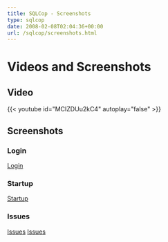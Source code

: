 ```yaml
---
title: SQLCop - Screenshots
type: sqlcop
date: 2008-02-08T02:04:36+00:00
url: /sqlcop/screenshots.html
---
```


# Videos and Screenshots

## Video

{{< youtube id="MCIZDUu2kC4" autoplay="false" >}}

## Screenshots

### Login

[Login](http://sqcop.lessthandot.com/screenshots/sqlcop1.png)

### Startup

[Startup](http://sqcop.lessthandot.com/screenshots/sqlcop3.png)

### Issues

[Issues](http://sqcop.lessthandot.com/screenshots/sqlcop2.png)
[Issues](http://sqcop.lessthandot.com/screenshots/sqlcop4.png)

